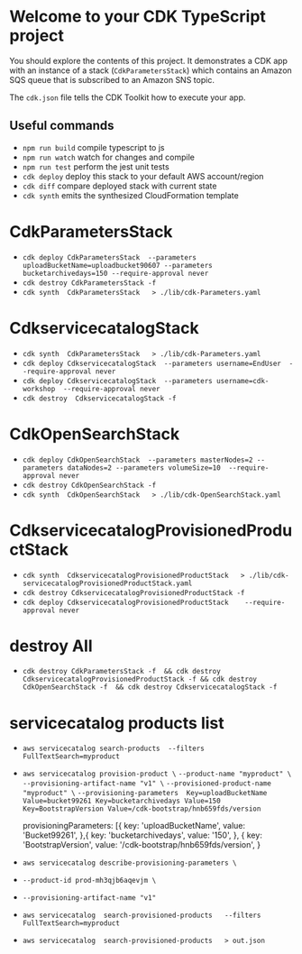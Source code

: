 # Welcome to your CDK TypeScript project

You should explore the contents of this project. It demonstrates a CDK app with an instance of a stack (`CdkParametersStack`)
which contains an Amazon SQS queue that is subscribed to an Amazon SNS topic.

The `cdk.json` file tells the CDK Toolkit how to execute your app.

## Useful commands

* `npm run build`   compile typescript to js
* `npm run watch`   watch for changes and compile
* `npm run test`    perform the jest unit tests
* `cdk deploy`      deploy this stack to your default AWS account/region
* `cdk diff`        compare deployed stack with current state
* `cdk synth`       emits the synthesized CloudFormation template

# CdkParametersStack
* `cdk deploy CdkParametersStack  --parameters uploadBucketName=uploadbucket90607 --parameters bucketarchivedays=150 --require-approval never`
* `cdk destroy CdkParametersStack -f` 
* `cdk synth  CdkParametersStack   > ./lib/cdk-Parameters.yaml`

# CdkservicecatalogStack
* `cdk synth  CdkParametersStack   > ./lib/cdk-Parameters.yaml`
* `cdk deploy CdkservicecatalogStack  --parameters username=EndUser  --require-approval never`
* `cdk deploy CdkservicecatalogStack  --parameters username=cdk-workshop  --require-approval never`
* `cdk destroy  CdkservicecatalogStack -f`  

# CdkOpenSearchStack
* `cdk deploy CdkOpenSearchStack  --parameters masterNodes=2 --parameters dataNodes=2 --parameters volumeSize=10  --require-approval never`
* `cdk destroy CdkOpenSearchStack -f` 
* `cdk synth  CdkOpenSearchStack   > ./lib/cdk-OpenSearchStack.yaml`

# CdkservicecatalogProvisionedProductStack
* `cdk synth  CdkservicecatalogProvisionedProductStack   > ./lib/cdk-servicecatalogProvisionedProductStack.yaml`
* `cdk destroy CdkservicecatalogProvisionedProductStack -f`
* `cdk deploy CdkservicecatalogProvisionedProductStack    --require-approval never`


# destroy All
* `cdk destroy CdkParametersStack -f  && cdk destroy CdkservicecatalogProvisionedProductStack -f && cdk destroy CdkOpenSearchStack -f  && cdk destroy CdkservicecatalogStack -f`  


# servicecatalog products list
* `aws servicecatalog search-products  --filters FullTextSearch=myproduct`

* `aws servicecatalog provision-product \`
    `--product-name "myproduct" \`
    `--provisioning-artifact-name "v1" \`
    `--provisioned-product-name "myproduct" \`
    `--provisioning-parameters  Key=uploadBucketName Value=bucket99261 Key=bucketarchivedays Value=150 Key=BootstrapVersion Value=/cdk-bootstrap/hnb659fds/version`

  provisioningParameters: [{
            key: 'uploadBucketName',
            value: 'Bucket99261',
          },{
            key: 'bucketarchivedays',
            value: '150',
          },
          {
            key: 'BootstrapVersion',
            value: '/cdk-bootstrap/hnb659fds/version',
          }

* `aws servicecatalog describe-provisioning-parameters \`
* `--product-id prod-mh3qjb6aqevjm \`
* `--provisioning-artifact-name "v1"`
* `aws servicecatalog  search-provisioned-products   --filters FullTextSearch=myproduct`
* `aws servicecatalog  search-provisioned-products   > out.json`   